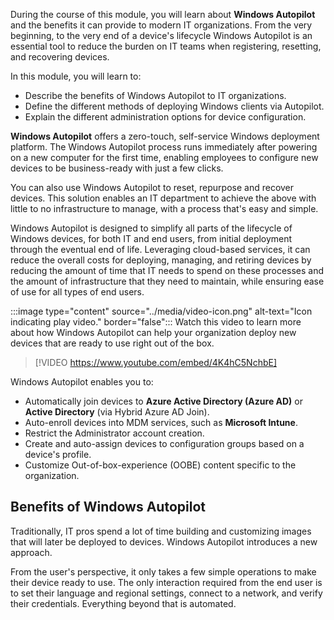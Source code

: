 ﻿During the course of this module, you will learn about **Windows Autopilot** and the benefits it can provide to modern IT organizations.  From the very beginning, to the very end of a device's lifecycle Windows Autopilot is an essential tool to reduce the burden on IT teams when registering, resetting, and recovering devices.

In this module, you will learn to:

- Describe the benefits of Windows Autopilot to IT organizations.
- Define the different methods of deploying Windows clients via Autopilot.
- Explain the different administration options for device configuration.

**Windows Autopilot** offers a zero-touch, self-service Windows deployment platform. The Windows Autopilot process runs immediately after powering on a new computer for the first time, enabling employees to configure new devices to be business-ready with just a few clicks.

You can also use Windows Autopilot to reset, repurpose and recover devices. This solution enables an IT department to achieve the above with little to no infrastructure to manage, with a process that's easy and simple.

Windows Autopilot is designed to simplify all parts of the lifecycle of Windows devices, for both IT and end users, from initial deployment through the eventual end of life. Leveraging cloud-based services, it can reduce the overall costs for deploying, managing, and retiring devices by reducing the amount of time that IT needs to spend on these processes and the amount of infrastructure that they need to maintain, while ensuring ease of use for all types of end users.


:::image type="content" source="../media/video-icon.png" alt-text="Icon indicating play video." border="false"::: Watch this video to learn more about how Windows Autopilot can help your organization deploy new devices that are ready to use right out of the box.

> [!VIDEO https://www.youtube.com/embed/4K4hC5NchbE]

Windows Autopilot enables you to:

- Automatically join devices to **Azure Active Directory (Azure AD)** or **Active Directory** (via Hybrid Azure AD Join).
- Auto-enroll devices into MDM services, such as **Microsoft Intune**.
- Restrict the Administrator account creation.
- Create and auto-assign devices to configuration groups based on a device's profile.
- Customize Out-of-box-experience (OOBE) content specific to the organization.

## Benefits of Windows Autopilot

Traditionally, IT pros spend a lot of time building and customizing images that will later be deployed to devices. Windows Autopilot introduces a new approach.

From the user's perspective, it only takes a few simple operations to make their device ready to use. The only interaction required from the end user is to set their language and regional settings, connect to a network, and verify their credentials. Everything beyond that is automated.
